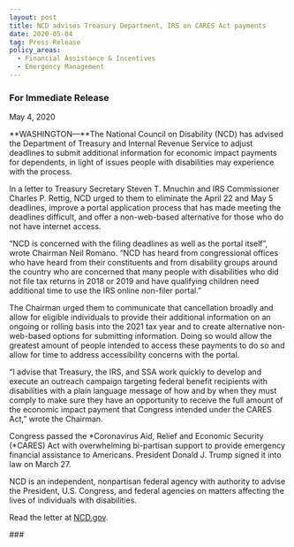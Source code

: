 ```yaml
---
layout: post
title: NCD advises Treasury Department, IRS on CARES Act payments
date: 2020-05-04
tag: Press Release
policy_areas:
  - Financial Assistance & Incentives
  - Emergency Management
---
```

### For Immediate Release

May 4, 2020

**WASHINGTON—**The National Council on Disability (NCD) has advised the Department of Treasury and Internal Revenue Service to adjust deadlines to submit additional information for economic impact payments for dependents, in light of issues people with disabilities may experience with the process.

In a letter to Treasury Secretary Steven T. Mnuchin and IRS Commissioner Charles P. Rettig, NCD urged to them to eliminate the April 22 and May 5 deadlines, improve a portal application process that has made meeting the deadlines difficult, and offer a non-web-based alternative for those who do not have internet access.

“NCD is concerned with the filing deadlines as well as the portal itself”, wrote Chairman Neil Romano. “NCD has heard from congressional offices who have heard from their constituents and from disability groups around the country who are concerned that many people with disabilities who did not file tax returns in 2018 or 2019 and have qualifying children need additional time to use the IRS online non-filer portal.”

The Chairman urged them to communicate that cancellation broadly and allow for eligible individuals to provide their additional information on an ongoing or rolling basis into the 2021 tax year and to create alternative non-web-based options for submitting information. Doing so would allow the greatest amount of people intended to access these payments to do so and allow for time to address accessibility concerns with the portal.

“I advise that Treasury, the IRS, and SSA work quickly to develop and execute an outreach campaign targeting federal benefit recipients with disabilities with a plain language message of how and by when they must comply to make sure they have an opportunity to receive the full amount of the economic impact payment that Congress intended under the CARES Act,” wrote the Chairman.

Congress passed the *Coronavirus Aid, Relief and Economic Security (*CARES) Act with overwhelming bi-partisan support to provide emergency financial assistance to Americans. President Donald J. Trump signed it into law on March 27.

NCD is an independent, nonpartisan federal agency with authority to advise the President, U.S. Congress, and federal agencies on matters affecting the lives of individuals with disabilities.

Read the letter at [NCD.gov](https://ncd.gov/publications/2020/ncd-letter-treasury-secretary-and-irs-commissioner-cares-act-payments).

\###
